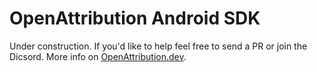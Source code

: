 # OpenAttribution Android SDK

Under construction. If you'd like to help feel free to send a PR or join the Dicsord. More info on [OpenAttribution.dev](https://openattribution.dev).
